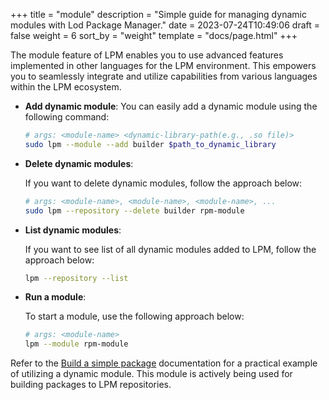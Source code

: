 +++
title = "module"
description = "Simple guide for managing dynamic modules with Lod Package Manager."
date = 2023-07-24T10:49:06
draft = false
weight = 6
sort_by = "weight"
template = "docs/page.html"
+++

The module feature of LPM enables you to use advanced features implemented in other languages for the LPM environment. This empowers you to seamlessly integrate and utilize capabilities from various languages within the LPM ecosystem.

- **Add dynamic module**:
    You can easily add a dynamic module using the following command:

    ```sh
    # args: <module-name> <dynamic-library-path(e.g., .so file)>
    sudo lpm --module --add builder $path_to_dynamic_library
    ```

- **Delete dynamic modules**:

    If you want to delete dynamic modules, follow the approach below:

    ```sh
    # args: <module-name>, <module-name>, <module-name>, ...
    sudo lpm --repository --delete builder rpm-module
    ```

- **List dynamic modules**:

    If you want to see list of all dynamic modules added to LPM, follow the approach below:

    ```sh
    lpm --repository --list
    ```

- **Run a module**:

    To start a module, use the following approach below:

    ```sh
    # args: <module-name>
    lpm --module rpm-module
    ```

Refer to the [Build a simple package](/docs/package-building/build-a-simple-package/) documentation for a practical example of utilizing a dynamic module. This module is actively being used for building packages to LPM repositories.
